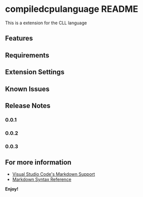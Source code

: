 # compiledcpulanguage README

This is a extension for the CLL language

## Features

## Requirements

## Extension Settings

## Known Issues

## Release Notes

### 0.0.1

### 0.0.2

### 0.0.3

## For more information

* [Visual Studio Code's Markdown Support](http://code.visualstudio.com/docs/languages/markdown)
* [Markdown Syntax Reference](https://help.github.com/articles/markdown-basics/)

**Enjoy!**

